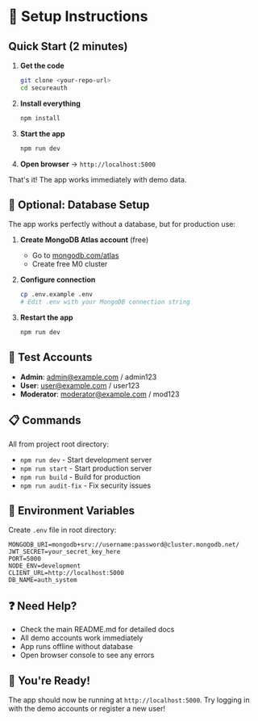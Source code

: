 # 🚀 Setup Instructions

## Quick Start (2 minutes)

1. **Get the code**
   ```bash
   git clone <your-repo-url>
   cd secureauth
   ```

2. **Install everything**
   ```bash
   npm install
   ```

3. **Start the app**
   ```bash
   npm run dev
   ```

4. **Open browser** → `http://localhost:5000`

That's it! The app works immediately with demo data.

## 🔧 Optional: Database Setup

The app works perfectly without a database, but for production use:

1. **Create MongoDB Atlas account** (free)
   - Go to [mongodb.com/atlas](https://www.mongodb.com/atlas)
   - Create free M0 cluster

2. **Configure connection**
   ```bash
   cp .env.example .env
   # Edit .env with your MongoDB connection string
   ```

3. **Restart the app**
   ```bash
   npm run dev
   ```

## 🎯 Test Accounts

- **Admin**: admin@example.com / admin123
- **User**: user@example.com / user123
- **Moderator**: moderator@example.com / mod123

## 📋 Commands

All from project root directory:

- `npm run dev` - Start development server
- `npm run start` - Start production server
- `npm run build` - Build for production
- `npm run audit-fix` - Fix security issues

## 🔐 Environment Variables

Create `.env` file in root directory:

```env
MONGODB_URI=mongodb+srv://username:password@cluster.mongodb.net/
JWT_SECRET=your_secret_key_here
PORT=5000
NODE_ENV=development
CLIENT_URL=http://localhost:5000
DB_NAME=auth_system
```

## ❓ Need Help?

- Check the main README.md for detailed docs
- All demo accounts work immediately
- App runs offline without database
- Open browser console to see any errors

## 🎉 You're Ready!

The app should now be running at `http://localhost:5000`. Try logging in with the demo accounts or register a new user!